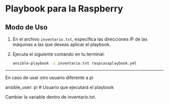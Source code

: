 # Playbook para la Raspberry

## Modo de Uso

1. En el archivo `inventario.txt`, especifica las direcciones IP de las máquinas a las que deseas aplicar el playbook.

2. Ejecuta el siguiente comando en tu terminal:

   ```bash
   ansible-playbook -i inventario.txt raspcasaplaybook.yml

---------------
En caso de usar otro usuario diferente a pi

ansible_user: pi  # Usuario que ejecutará el playbook

Cambiar la variable dentro de inventario.txt.